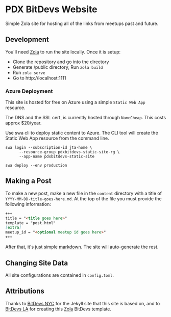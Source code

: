 # PDX BitDevs Website

Simple Zola site for hosting all of the links from meetups past and future.

## Development

You'll need [Zola](https://www.getzola.org/documentation/getting-started/installation/) to run the
site locally. Once it is setup:

* Clone the repository and go into the directory
* Generate /public directory, Run `zola build`
* Run `zola serve`
* Go to http://localhost:1111

### Azure Deployment

This site is hosted for free on Azure using a simple `Static Web App` resource.  

The DNS and the SSL cert, is currently hosted through `NameCheap`.  This costs approx $20/year.

Use swa cli to deploy static content to Azure.   The CLI tool will create the Static Web App resource from the command line.

    swa login --subscription-id jta-home \
          --resource-group pdxbitdevs-static-site-rg \
          --app-name pdxbitdevs-static-site

    swa deploy --env production


## Making a Post

To make a new post, make a new file in the `content` directory with a title of
`YYYY-MM-DD-title-goes-here.md`. At the top of the file you must provide the
following information:

```md
+++
title = "<title goes here>"
template = "post.html"
[extra]
meetup_id = "<optional meetup id goes here>"
+++
```

After that, it's just simple [markdown](https://www.markdownguide.org/cheat-sheet/). 
The site will auto-generate the rest.

## Changing Site Data

All site configurations are contained in `config.toml`.

## Attributions

Thanks to [BitDevs NYC](https://github.com/BitDevsNYC/BitDevsNYC.github.io) for the
Jekyll site that this site is based on, and to [BitDevs LA](https://bitdevsla.org) for creating 
this [Zola](https://www.getzola.org) BitDevs template.

